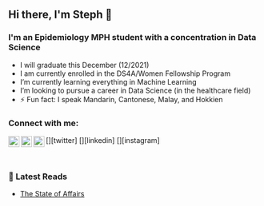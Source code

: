## Hi there, I'm Steph  👋

### I'm an Epidemiology MPH student with a concentration in Data Science 

- I will graduate this December (12/2021)
- I am currently enrolled in the DS4A/Women Fellowship Program 
- I’m currently learning everything in Machine Learning
- I’m looking to pursue a career in Data Science (in the healthcare field)
- ⚡ Fun fact: I speak Mandarin, Cantonese, Malay, and Hokkien


### Connect with me:

[<img align="left" alt="Steph Yap's Twitter | Twitter" width="22px" src="https://cdn.jsdelivr.net/npm/simple-icons@v3/icons/twitter.svg" />][twitter]
[<img align="left" alt="Steph Yap's linkedin | LinkedIn" width="22px" src="https://cdn.jsdelivr.net/npm/simple-icons@v3/icons/linkedin.svg" />][linkedin]
[<img align="left" alt="Steph Yap's instagram | Instagram" width="22px" src="https://cdn.jsdelivr.net/npm/simple-icons@v3/icons/instagram.svg" />][instagram]

<br />

### 📕 Latest Reads

- [The State of Affairs](https://www.amazon.com/State-Affairs-Rethinking-Infidelity/dp/0062322583)
